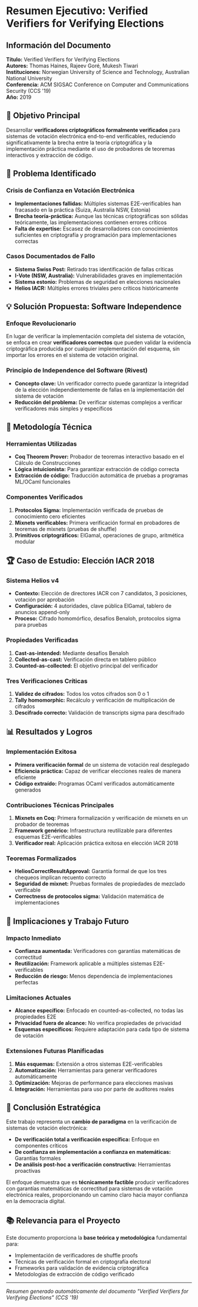 # Resumen Ejecutivo: Verified Verifiers for Verifying Elections

## Información del Documento
**Título:** Verified Verifiers for Verifying Elections  
**Autores:** Thomas Haines, Rajeev Goré, Mukesh Tiwari  
**Instituciones:** Norwegian University of Science and Technology, Australian National University  
**Conferencia:** ACM SIGSAC Conference on Computer and Communications Security (CCS '19)  
**Año:** 2019  

## 🎯 Objetivo Principal

Desarrollar **verificadores criptográficos formalmente verificados** para sistemas de votación electrónica end-to-end verificables, reduciendo significativamente la brecha entre la teoría criptográfica y la implementación práctica mediante el uso de probadores de teoremas interactivos y extracción de código.

## 🔑 Problema Identificado

### Crisis de Confianza en Votación Electrónica
- **Implementaciones fallidas:** Múltiples sistemas E2E-verificables han fracasado en la práctica (Suiza, Australia NSW, Estonia)
- **Brecha teoría-práctica:** Aunque las técnicas criptográficas son sólidas teóricamente, las implementaciones contienen errores críticos
- **Falta de expertise:** Escasez de desarrolladores con conocimientos suficientes en criptografía y programación para implementaciones correctas

### Casos Documentados de Fallo
- **Sistema Swiss Post:** Retirado tras identificación de fallas críticas
- **I-Vote (NSW, Australia):** Vulnerabilidades graves en implementación
- **Sistema estonio:** Problemas de seguridad en elecciones nacionales
- **Helios IACR:** Múltiples errores triviales pero críticos históricamente

## 💡 Solución Propuesta: Software Independence

### Enfoque Revolucionario
En lugar de verificar la implementación completa del sistema de votación, se enfoca en crear **verificadores correctos** que pueden validar la evidencia criptográfica producida por cualquier implementación del esquema, sin importar los errores en el sistema de votación original.

### Principio de Independence del Software (Rivest)
- **Concepto clave:** Un verificador correcto puede garantizar la integridad de la elección independientemente de fallas en la implementación del sistema de votación
- **Reducción del problema:** De verificar sistemas complejos a verificar verificadores más simples y específicos

## 🔬 Metodología Técnica

### Herramientas Utilizadas
- **Coq Theorem Prover:** Probador de teoremas interactivo basado en el Cálculo de Construcciones
- **Lógica intuicionista:** Para garantizar extracción de código correcta
- **Extracción de código:** Traducción automática de pruebas a programas ML/OCaml funcionales

### Componentes Verificados
1. **Protocolos Sigma:** Implementación verificada de pruebas de conocimiento cero eficientes
2. **Mixnets verificables:** Primera verificación formal en probadores de teoremas de mixnets (pruebas de shuffle)
3. **Primitivos criptográficos:** ElGamal, operaciones de grupo, aritmética modular

## 🏆 Caso de Estudio: Elección IACR 2018

### Sistema Helios v4
- **Contexto:** Elección de directores IACR con 7 candidatos, 3 posiciones, votación por aprobación
- **Configuración:** 4 autoridades, clave pública ElGamal, tablero de anuncios append-only
- **Proceso:** Cifrado homomórfico, desafíos Benaloh, protocolos sigma para pruebas

### Propiedades Verificadas
1. **Cast-as-intended:** Mediante desafíos Benaloh
2. **Collected-as-cast:** Verificación directa en tablero público
3. **Counted-as-collected:** El objetivo principal del verificador

### Tres Verificaciones Críticas
1. **Validez de cifrados:** Todos los votos cifrados son 0 o 1
2. **Tally homomorphic:** Recálculo y verificación de multiplicación de cifrados
3. **Descifrado correcto:** Validación de transcripts sigma para descifrado

## 📊 Resultados y Logros

### Implementación Exitosa
- **Primera verificación formal** de un sistema de votación real desplegado
- **Eficiencia práctica:** Capaz de verificar elecciones reales de manera eficiente
- **Código extraído:** Programas OCaml verificados automáticamente generados

### Contribuciones Técnicas Principales
1. **Mixnets en Coq:** Primera formalización y verificación de mixnets en un probador de teoremas
2. **Framework genérico:** Infraestructura reutilizable para diferentes esquemas E2E-verificables
3. **Verificador real:** Aplicación práctica exitosa en elección IACR 2018

### Teoremas Formalizados
- **HeliosCorrectResultApproval:** Garantía formal de que los tres chequeos implican recuento correcto
- **Seguridad de mixnet:** Pruebas formales de propiedades de mezclado verificable
- **Correctness de protocolos sigma:** Validación matemática de implementaciones

## 🔮 Implicaciones y Trabajo Futuro

### Impacto Inmediato
- **Confianza aumentada:** Verificadores con garantías matemáticas de correctitud
- **Reutilización:** Framework aplicable a múltiples sistemas E2E-verificables
- **Reducción de riesgo:** Menos dependencia de implementaciones perfectas

### Limitaciones Actuales
- **Alcance específico:** Enfocado en counted-as-collected, no todas las propiedades E2E
- **Privacidad fuera de alcance:** No verifica propiedades de privacidad
- **Esquemas específicos:** Requiere adaptación para cada tipo de sistema de votación

### Extensiones Futuras Planificadas
1. **Más esquemas:** Extensión a otros sistemas E2E-verificables
2. **Automatización:** Herramientas para generar verificadores automáticamente
3. **Optimización:** Mejoras de performance para elecciones masivas
4. **Integración:** Herramientas para uso por parte de auditores reales

## 🎯 Conclusión Estratégica

Este trabajo representa un **cambio de paradigma** en la verificación de sistemas de votación electrónica:

- **De verificación total a verificación específica:** Enfoque en componentes críticos
- **De confianza en implementación a confianza en matemáticas:** Garantías formales
- **De análisis post-hoc a verificación constructiva:** Herramientas proactivas

El enfoque demuestra que es **técnicamente factible** producir verificadores con garantías matemáticas de correctitud para sistemas de votación electrónica reales, proporcionando un camino claro hacia mayor confianza en la democracia digital.

## 📚 Relevancia para el Proyecto

Este documento proporciona la **base teórica y metodológica** fundamental para:
- Implementación de verificadores de shuffle proofs
- Técnicas de verificación formal en criptografía electoral
- Frameworks para validación de evidencia criptográfica
- Metodologías de extracción de código verificado

---
*Resumen generado automáticamente del documento "Verified Verifiers for Verifying Elections" (CCS '19)*